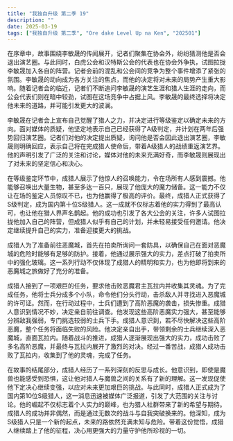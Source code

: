 ```yaml
---
title: "我独自升级 第二季 19"
description: ""
date: 2025-03-19
tags: ["我独自升级 第二季", "Ore dake Level Up na Ken", "202501"]
---
```


在序章中，故事围绕李敏晟的传闻展开，记者们聚集在协会外，纷纷猜测他是否会退出演艺圈。与此同时，白虎公会和汉特斯公会的代表也在协会外争执，试图拉拢李敏晟加入各自的阵营。记者会前的混乱和公会间的竞争为整个事件增添了紧张的氛围。李敏晟的动向成为各方关注的焦点，而他的决定将对未来的局势产生重大影响。随着记者会的临近，记者们不断追问李敏晟的演艺生涯和猎人生涯的走向，而公会代表们则在暗中较劲，试图在这场竞争中占据上风。李敏晟的最终选择将决定他未来的道路，并可能引发更大的波澜。

李敏晟在记者会上宣布自己觉醒了猎人之力，并决定进行等级鉴定以确定未来的方向。面对媒体的质疑，他坚定地表示自己已经获得了A级判定，并计划在两年后强势回归演艺圈。记者们对他的决定提出质疑，询问他是否会因此退出演艺圈，李敏晟则明确回应，表示自己将在完成猎人使命后，带着A级猎人的战绩重返演艺界。他的声明引发了广泛的关注和讨论，媒体对他的未来充满好奇，而李敏晟则展现出了对未来的坚定信心和决心。

在等级鉴定环节中，成猎人展示了他惊人的召唤能力，令在场所有人感到震撼。他能够召唤出大量生物，甚至多达一百只，展现了他庞大的魔力储备。这一能力不仅让在场的鉴定人员惊叹不已，也为他赢得了极高的评价。最终，成猎人正式获得了S级判定，成为国内第十位S级猎人。这一成就不仅标志着他的实力得到了最高认可，也让他在猎人界声名鹊起。他的成功也引发了各大公会的关注，许多人试图拉拢他加入自己的阵营，但成猎人似乎有自己的计划，并未轻易接受任何邀请。他决定继续提升自己的实力，准备迎接更大的挑战。

成猎人为了准备前往恶魔城，首先在拍卖所询问一套防具，以确保自己在面对恶魔城的危险时能够有足够的防护。接着，他通过展示强大的实力，差点打破了拍卖所中的强化玻璃。这一系列行动不仅体现了成猎人的精明和实力，也为他即将到来的恶魔城之旅做好了充分的准备。

成猎人接到了一项艰巨的任务，要求他击败恶魔君主瓦拉内并收集其灵魂。为了完成任务，他将士兵分成多个小队，命令他们分头行动，击杀敌人并寻找进入恶魔城的许可证。然而，在行动过程中，士兵们遭到了高阶恶魔的袭击，损失惨重。成猎人意识到情况不妙，决定亲自前往调查。他发现这些高阶恶魔实力强大，甚至能够分辨敌我强弱，专门挑选较弱的士兵下手。成猎人意识到，若不尽快解决这些高阶恶魔，整个任务将面临失败的风险。他决定亲自出手，带领剩余的士兵继续深入恶魔城，直面瓦拉内。随着战斗的推进，成猎人逐渐展现出强大的实力，成功击败了多名高阶恶魔，并最终与瓦拉内展开了激烈的对决。经过一番苦战，成猎人成功击败了瓦拉内，收集到了他的灵魂，完成了任务。

在故事的结尾部分，成猎人经历了一系列深刻的反思与成长。他意识到，即使是魔兽也能感受到恐惧，这让他对猎人与魔兽之间的关系有了新的理解。这一发现促使他下定决心继续变强，以应对未来更加艰巨的挑战。与此同时，成猎人正式成为了国内第10位S级猎人，这一消息迅速被媒体广泛报道，引发了大范围的关注与讨论。他的崛起不仅标志着个人实力的巅峰，也为猎人社群带来了新的希望与期待。成猎人的成功并非偶然，而是通过无数次的战斗与自我突破换来的。他深知，成为S级猎人只是一个新的起点，未来的路依然充满未知与危险。带着这份觉悟，成猎人继续踏上了他的征程，决心用更强大的力量守护他所珍视的一切。